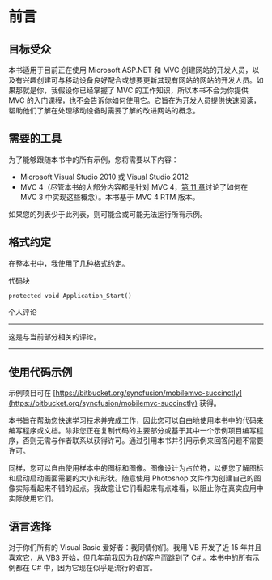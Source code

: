 # 前言

## 目标受众

本书适用于目前正在使用 Microsoft ASP.NET 和 MVC 创建网站的开发人员，以及有兴趣创建可与移动设备良好配合或想要更新其现有网站的网站的开发人员。如果那就是你，我假设你已经掌握了 MVC 的工作知识，所以本书不会为你提供 MVC 的入门课程，也不会告诉你如何使用它。它旨在为开发人员提供快速阅读，帮助他们了解在处理移动设备时需要了解的改进网站的概念。

## 需要的工具

为了能够跟随本书中的所有示例，您将需要以下内容：

*   Microsoft Visual Studio 2010 或 Visual Studio 2012
*   MVC 4（尽管本书的大部分内容都是针对 MVC 4，[第 11 章](../Text/aspn-mobisite-12.html#heading_id_78)讨论了如何在 MVC 3 中实现这些概念）。本书基于 MVC 4 RTM 版本。

如果您的列表少于此列表，则可能会或可能无法运行所有示例。

## 格式约定

在整本书中，我使用了几种格式约定。

代码块

```
protected void Application_Start()

```

个人评论

* * *

这是与当前部分相关的评论。

* * *

## 使用代码示例

示例项目可在 [https://bitbucket.org/syncfusion/mobilemvc-succinctly](https://bitbucket.org/syncfusion/mobilemvc-succinctly) 获得。

本书旨在帮助您快速学习技术并完成工作，因此您可以自由地使用本书中的代码来编写程序或文档。除非您正在复制代码的主要部分或基于其中一个示例项目编写程序，否则无需与作者联系以获得许可。通过引用本书并引用示例来回答问题不需要许可。

同样，您可以自由使用样本中的图标和图像。图像设计为占位符，以便您了解图标和启动启动画面需要的大小和形状。随意使用 Photoshop 文件作为创建自己的图像实际看起来不错的起点。我故意让它们看起来有点难看，以阻止你在真实应用中实际使用它们。

## 语言选择

对于你们所有的 Visual Basic 爱好者：我同情你们。我用 VB 开发了近 15 年并且喜欢它，从 VB3 开始，但几年前我因为我的客户而跳到了 C# 。本书中的所有示例都在 C# 中，因为它现在似乎是流行的语言。